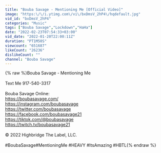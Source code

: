 ```yaml
---
title: "Bouba Savage - Mentioning Me [Official Video]"
image: "https:\/\/i.ytimg.com\/vi\/bxDmsV_2hP4\/hqdefault.jpg"
vid_id: "bxDmsV_2hP4"
categories: "Music"
tags: ["Bouba Savage","Lockdown","HaHa"]
date: "2022-02-23T07:54:33+03:00"
vid_date: "2022-01-20T22:00:11Z"
duration: "PT1M50S"
viewcount: "651687"
likeCount: "26236"
dislikeCount: ""
channel: "Bouba Savage"
---
```

{% raw %}Bouba Savage - Mentioning Me<br /><br />Text Me 917-540-3317<br /><br />Bouba Savage Online:<br /><a rel="nofollow" target="blank" href="https://boubasavage.com/">https://boubasavage.com/</a><br /><a rel="nofollow" target="blank" href="https://instagram.com/boubasavage">https://instagram.com/boubasavage</a><br /><a rel="nofollow" target="blank" href="https://twitter.com/boubasavage">https://twitter.com/boubasavage</a><br /><a rel="nofollow" target="blank" href="https://facebook.com/boubasavage21">https://facebook.com/boubasavage21</a><br /><a rel="nofollow" target="blank" href="https://tiktok.com/@boubasavage">https://tiktok.com/@boubasavage</a><br /><a rel="nofollow" target="blank" href="https://twitch.tv/boubasavage21">https://twitch.tv/boubasavage21</a><br /><br />© 2022 Highbridge The Label, LLC.<br /><br />#BoubaSavage#MentioningMe #HEAVY #ItsAmazing #HBTL{% endraw %}
